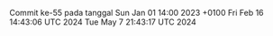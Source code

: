 Commit ke-55 pada tanggal Sun Jan 01 14:00 2023 +0100
Fri Feb 16 14:43:06 UTC 2024
Tue May  7 21:43:17 UTC 2024
